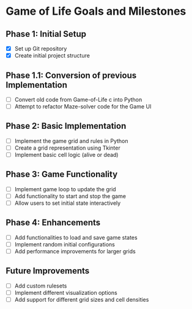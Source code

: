# Game of Life Goals and Milestones

## Phase 1: Initial Setup
- [x] Set up Git repository
- [x] Create initial project structure

## Phase 1.1: Conversion of previous Implementation
- [ ] Convert old code from Game-of-Life c into Python
- [ ] Attempt to refactor Maze-solver code for the Game UI

## Phase 2: Basic Implementation
- [ ] Implement the game grid and rules in Python
- [ ] Create a grid representation using Tkinter
- [ ] Implement basic cell logic (alive or dead)

## Phase 3: Game Functionality
- [ ] Implement game loop to update the grid
- [ ] Add functionality to start and stop the game
- [ ] Allow users to set initial state interactively

## Phase 4: Enhancements
- [ ] Add functionalities to load and save game states
- [ ] Implement random initial configurations
- [ ] Add performance improvements for larger grids

## Future Improvements
- [ ] Add custom rulesets
- [ ] Implement different visualization options
- [ ] Add support for different grid sizes and cell densities